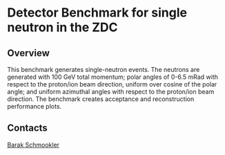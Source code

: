 Detector Benchmark for single neutron in the ZDC
=================================================

## Overview
This benchmark generates single-neutron events. The neutrons are generated with 100 GeV total momentum; polar angles of 0-6.5 mRad with respect to the proton/ion beam direction, uniform over cosine of the polar angle; and uniform azimuthal angles with respect to the proton/ion beam direction. The benchmark creates acceptance and reconstruction performance plots.

## Contacts
[Barak Schmookler](baraks@ucr.edu)


